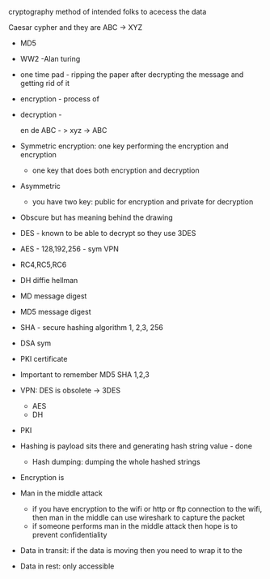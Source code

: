 cryptography method of intended folks to acecess the data

Caesar cypher and they are ABC -> XYZ

- MD5

- WW2
-Alan turing
- one time pad - ripping the paper after decrypting the message and getting rid of it

- encryption - process of 
- decryption - 

     en     de
ABC - > xyz -> ABC 

- Symmetric encryption: one key performing the encryption and encryption
    - one key that does both encryption and decryption
- Asymmetric 
    - you have two key: public for encryption and private for decryption
- Obscure but has meaning behind the drawing
- DES - known to be able to decrypt so they use 3DES 
- AES - 128,192,256 - sym VPN
- RC4,RC5,RC6
- DH diffie hellman
- MD message digest
- MD5 message digest
- SHA - secure hashing algorithm 1, 2,3, 256
- DSA sym
- PKI certificate
- Important to remember MD5 SHA 1,2,3 
- VPN: DES is obsolete -> 3DES
    - AES 
    - DH
- PKI
- Hashing is payload sits there and generating hash string value - done
    - Hash dumping: dumping the whole hashed strings
- Encryption is 
- Man in the middle attack
    - if you have encryption to the wifi or http or ftp connection to the wifi, then man in the middle can use wireshark to capture the packet
    - if someone performs man in the middle attack then hope is to prevent confidentiality
- Data in transit: if the data is moving then you need to wrap it to the 
- Data in rest: only accessible 